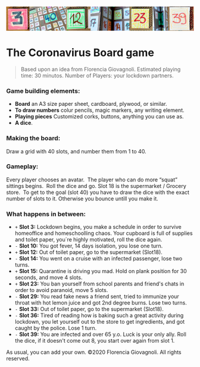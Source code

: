 ![El juego del coronavirus](https://github.com/CaroGiovagnoli/corona_game/blob/master/img/banner.jpg?raw=true)
# The Coronavirus Board game

> Based upon an idea from Florencia Giovagnoli. Estimated playing time: 30 minutos. Number of Players: your lockdown partners.    

### Game building elements:
- __Board__ an A3 size paper sheet, cardboard, plywood, or similar.    
- __To draw numbers__ colur pencils, magic markers, any writing element.    
- __Playing pieces__ Customized corks, buttons, anything you can use as.    
- __A dice__.    

### Making the board:
Draw a grid with 40 slots, and number them from 1 to 40.    

### Gameplay:
Every player chooses an avatar. 
The player who can do more “squat” sittings begins. 
 Roll the dice and go. Slot 18 is the supermarket / Grocery store. 
To get to the goal (slot 40) you have to draw the dice with the exact number of slots to it. Otherwise you bounce untill you make it.

### What happens in between:
- `+` __Slot 3:__ Lockdown begins, you make a schedule in order to survive homeoffice and homeschoolling chaos. Your cupboard is full of supplies and toilet paper, you´re highly motivated, roll the dice again.
- `-` __Slot 10:__ You got fever, 14 days isolation, you lose one turn.
- `+` __Slot 12:__ Out of toilet paper, go to the supermarket (Slot18).
- `-` __Slot 14:__ You went on a cruise with an infected passenger, lose two turns.
- `+` __Slot 15:__ Quarantine is driving you mad. Hold on plank position for 30 seconds, and move 4 slots.
- `+` __Slot 23:__ You ban yourself from school parents and friend's chats in order to avoid paranoid, move 5 slots.
- `-` __Slot 29:__ You read fake news a friend sent, tried to immunize your throat with hot lemon juice and got 2nd degree burns. Lose two turns.
- `-` __Slot 33:__ Out of toilet paper, go to the supermarket (Slot18).
- `-` __Slot 36:__ Tired of reading how is baking such a great activity during lockdown, you let yourself out to the store to get ingredients, and got caught by the police. Lose 1 turn. 
- `-` __Slot 39:__ You are infected and over 65 y.o. Luck is your only ally. Roll the dice, if it doesn't come out 8, you start over again from slot 1.

As usual, you can add your own.
©2020 Florencia Giovagnoli. All rights reserved.
